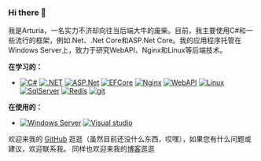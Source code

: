 ### Hi there 👋

<!--
**Altholia/Altholia** is a ✨ _special_ ✨ repository because its `README.md` (this file) appears on your GitHub profile.

Here are some ideas to get you started:

- 🔭 I’m currently working on ...
- 🌱 I’m currently learning ...
- 👯 I’m looking to collaborate on ...
- 🤔 I’m looking for help with ...
- 💬 Ask me about ...
- 📫 How to reach me: ...
- 😄 Pronouns: ...
- ⚡ Fun fact: ...
-->

我是Arturia，一名实力不济却向往当后端大牛的废柴。目前，我主要使用C#和一些流行的框架，例如.Net、.Net Core和ASP.Net Core。我的应用程序托管在Windows Server上，致力于研究WebAPI、Nginx和Linux等后端技术。

**在学习的：**

- [![C#](https://img.shields.io/badge/-C%23-239120?logo=c-sharp&style=flat)](https://learn.microsoft.com/en-us/dotnet/csharp/) [![.NET](https://img.shields.io/badge/.NET-5C2D91?style=flat&logo=dotnet)](https://learn.microsoft.com/zh-cn/dotnet/) [![ASP.Net](https://img.shields.io/badge/ASP.Net-5C2D91?style=flat&logo=asp-net)](https://learn.microsoft.com/zh-cn/aspnet/core/?view=aspnetcore-7.0) [![EFCore](https://img.shields.io/badge/EFCore-purple?style=flat$log=ef)](https://learn.microsoft.com/zh-cn/ef/) [![Nginx](https://img.shields.io/badge/Nginx-green?style=flat&logo=Nginx)](https://www.nginx.com/) [![WebAPI](https://img.shields.io/badge/WebAPI-purple?style=flat&logo=WebAPI)](https://learn.microsoft.com/zh-cn/aspnet/web-api/) [![Linux](https://img.shields.io/badge/Linux-black?style=flat&logo=Linux)](https://www.linux.org/)  [![SqlServer](https://img.shields.io/badge/SqlServer-blue?style=flat&logo=SqlServer)](https://learn.microsoft.com/zh-cn/sql/?view=sql-server-ver16) [![Redis](https://img.shields.io/badge/Redis-red?style=flat&logo=Redis)](https://redis.com/blog/database-trigger-features/?utm_source=google&utm_medium=cpc&utm_term=redis%20as%20database&utm_campaign=redis360-tofu-audiences-us-19088096546&utm_content=database-trigger-features&gclid=CjwKCAjwjMiiBhA4EiwAZe6jQ80Rlt6frVCW4kYlMhLvzodagRtfMj5kQCfXkRABdJ1eDDL2ZyXyORoCfskQAvD_BwE) [![git](https://img.shields.io/badge/git-red?style=flat&logo=git)](https://git-scm.com/)

**在使用的：**

- [![Windows Server](https://img.shields.io/badge/WindowsServer-blue?style=flat&logo=windows)](https://www.microsoft.com/en-us/windows-server) [![Visual studio](https://img.shields.io/badge/VisualStudio-purple?style=flat&log=vs)](https://visualstudio.microsoft.com/zh-hans/)

欢迎来我的 [GitHub](https://github.com/Altholia) 逛逛（虽然目前还没什么东西，哎嘿），如果您有什么问题或建议，欢迎联系我。
同样也欢迎来我的[博客](https://arturia.cn)逛逛


